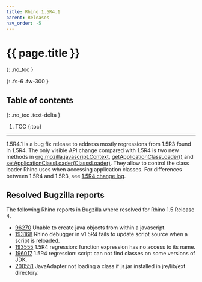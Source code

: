 ```yaml
---
title: Rhino 1.5R4.1
parent: Releases
nav_order: -5
---
```


# {{ page.title }}
{: .no_toc }

{: .fs-6 .fw-300 }

## Table of contents
{: .no_toc .text-delta }

1. TOC
{:toc}

---
1.5R4.1 is a bug fix release to address mostly regressions from 1.5R3 found in 1.5R4. The only visible API change compared with 1.5R4 is two new methods in [org.mozilla.javascript.Context](/rhino/javadoc/org/mozilla/javascript/Context.html), [getApplicationClassLoader()](/rhino/javadoc/org/mozilla/javascript/Context.html#getApplicationClassLoader-) and [setApplicationClassLoader(ClasssLoader)](/rhino/javadoc/org/mozilla/javascript/Context.html#setApplicationClassLoader-java.lang.ClassLoader-). They allow to control the class loader Rhino uses when accessing application classes.
For differences between 1.5R4 and 1.5R3, see [1.5R4 change log](new_in_rhino_1.5r4.md).

## Resolved Bugzilla reports
The following Rhino reports in Bugzilla where resolved for Rhino 1.5 Release 4.
- [96270](http://bugzilla.mozilla.org/show_bug.cgi?id=96270) Unable to create java objects from within a javascript.
- [193168](http://bugzilla.mozilla.org/show_bug.cgi?id=193168) Rhino debugger in v1.5R4 fails to update script source when a script is reloaded.
- [193555](http://bugzilla.mozilla.org/show_bug.cgi?id=193555) 1.5R4 regression: function expression has no access to its name.
- [196017](http://bugzilla.mozilla.org/show_bug.cgi?id=196017) 1.5R4 regression: script can not find classes on some versions of JDK.
- [200551](http://bugzilla.mozilla.org/show_bug.cgi?id=200551) JavaAdapter not loading a class if js.jar installed in jre/lib/ext directory.